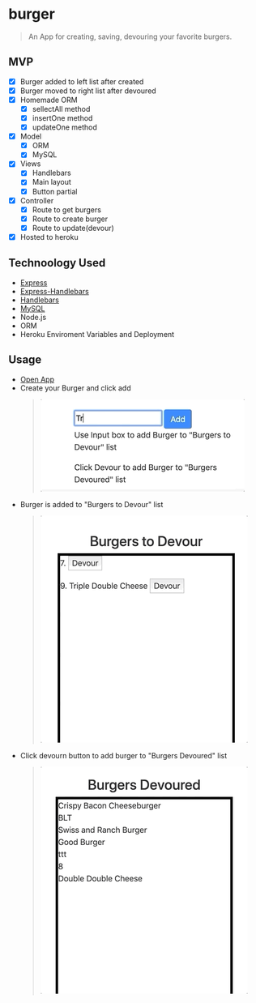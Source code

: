 # burger
>An App for creating, saving, devouring your favorite burgers.

## MVP
  - [X] Burger added to left list after created
  - [X] Burger moved to right list after devoured
  - [X] Homemade ORM
    - [X] sellectAll method
    - [X] insertOne method
    - [X] updateOne method
  - [X] Model
    - [X] ORM
    - [X] MySQL
  - [X] Views
    - [X] Handlebars
    - [X] Main layout
    - [X] Button partial
  - [X] Controller
    - [X] Route to get burgers
    - [X] Route to create burger
    - [X] Route to update(devour)
  - [X] Hosted to heroku

## Technoology Used
  - [Express](https://www.npmjs.com/package/express)
  - [Express-Handlebars](https://www.npmjs.com/package/express-handlebars)
  - [Handlebars](https://handlebarsjs.com/)
  - [MySQL](https://www.npmjs.com/package/mysql)
  - Node.js
  - ORM
  - Heroku Enviroment Variables and Deployment
 
## Usage
- [Open App](https://blooming-falls-70859.herokuapp.com/)
- Create your Burger and click add
  > ![](./public/assets/img/addBurger.gif)
- Burger is added to "Burgers to Devour" list
  > ![](./public/assets/img/burgerAdded.gif)
- Click devourn button to add burger to "Burgers Devoured" list
  > ![](./public/assets/img/burgerDevoured.gif)
  
 
